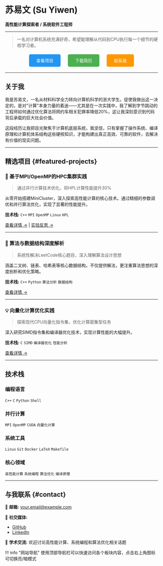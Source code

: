 # 苏易文 (Su Yiwen)

**高性能计算探索者 / 系统软件工程师**

---

> 一名对计算机系统充满好奇，希望能理解从代码到CPU执行每一个细节的硬核学习者。

<div style="text-align: center; margin: 30px 0;">
  <a href="#featured-projects" style="background: #2196F3; color: white; padding: 12px 24px; text-decoration: none; border-radius: 5px; margin: 0 10px;">查看项目</a>
  <a href="assets/resume.pdf" style="background: #4CAF50; color: white; padding: 12px 24px; text-decoration: none; border-radius: 5px; margin: 0 10px;">下载简历</a>
  <a href="#contact" style="background: #FF9800; color: white; padding: 12px 24px; text-decoration: none; border-radius: 5px; margin: 0 10px;">联系我</a>
</div>

---

## 关于我

我是苏易文，一名从材料科学全力转向计算机科学的浙大学生。促使我做出这一决定的，是对"计算"本身力量的着迷——尤其是在一次实践中，我了解到字节跳动的工程师如何通过优化算法将网约车相关犯罪率降低20%，这让我深刻意识到代码背后承载的巨大社会价值。

这段经历让我把目光聚焦于计算机底层系统，我坚信，只有掌握了操作系统、编译原理和计算机体系结构这些硬核知识，才能构建出真正高效、可靠的软件，去解决有价值的现实问题。

---

## 精选项目 {#featured-projects}

### 🚀 基于MPI/OpenMP的HPC集群实践
> 通过并行计算技术优化，将HPL计算性能提升30%

从零开始搭建MiniCluster，深入探索高性能计算的核心技术。通过精细的参数调优和并行算法优化，实现了显著的性能提升。

**技术栈:** `C++` `MPI` `OpenMP` `Linux` `HPL`

[查看详情 →](02-HPC/lab1-MiniCluster/lab1.md) | [实验反思 →](02-HPC/lab1-MiniCluster/reflection.md)

---

### 🧮 算法与数据结构深度解析
> 系统性解决LeetCode核心题目，深入理解算法设计思想

涵盖二叉树、链表、哈希表等核心数据结构，不仅提供解法，更注重算法思想的深度剖析和优化策略。

**技术栈:** `C++` `Python` `算法分析` `数据结构`

[查看详情 →](01-Algorithms/index.md)

---

### 💡 向量化计算优化实践
> 探索现代CPU向量化指令集，优化计算密集型任务

深入研究SIMD指令集和编译器优化技术，实现计算性能的大幅提升。

**技术栈:** `C` `SIMD` `编译器优化` `性能分析`

[查看详情 →](02-HPC/lab2-向量化计算/lab2.md)

---

## 技术栈

### 编程语言
`C++` `C` `Python` `Shell`

### 并行计算
`MPI` `OpenMP` `CUDA` `向量化计算`

### 系统工具
`Linux` `Git` `Docker` `LaTeX` `Makefile`

### 核心领域
`高性能计算` `系统编程` `算法优化` `编译原理`

---

## 与我联系 {#contact}

📧 **邮箱:** [your.email@example.com](mailto:your.email@example.com)

🔗 **社交媒体:**
- [GitHub](https://github.com/wys917) 
- [LinkedIn](#) 

💬 **学术交流:** 欢迎讨论高性能计算、系统编程和算法优化相关话题

!!! info "网站导航"
    使用顶部导航栏可以快速访问各个板块内容，点击右上角图标可切换亮/暗模式
